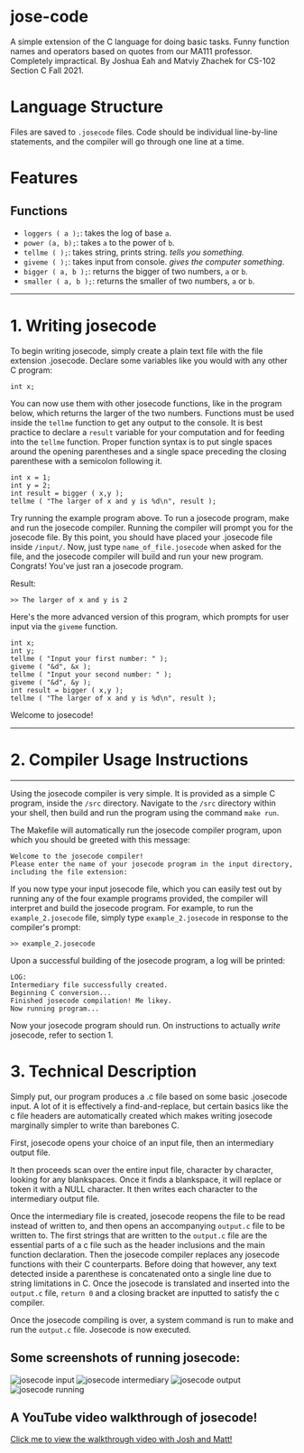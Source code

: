 # jose-code
A simple extension of the C language for doing basic tasks. Funny function names and operators based on quotes from our MA111 professor. Completely impractical. By Joshua Eah and Matviy Zhachek for CS-102 Section C Fall 2021.

# Language Structure
Files are saved to `.josecode` files. Code should be individual line-by-line statements, and the compiler will go through one line at a time.

# Features
## Functions
* `loggers ( a );`: takes the log of base `a`.
* `power (a, b);`: takes `a` to the power of `b`.
* `tellme ( );`: takes string, prints string. *tells you something.*
* `giveme ( );`: takes input from console. *gives the computer something*.
* `bigger ( a, b );`: returns the bigger of two numbers, `a` or `b`.
* `smaller ( a, b );`: returns the smaller of two numbers, `a` or `b`. 

___

# 1. Writing josecode
To begin writing josecode, simply create a plain text file with the file extension .josecode. Declare some variables like you would with any other C program:
```
int x;
```
You can now use them with other josecode functions, like in the program below, which returns the larger of the two numbers. Functions must be used inside the `tellme` function to get any output to the console. It is best practice to declare a `result` variable for your computation and for feeding into the `tellme` function. Proper function syntax is to put single spaces around the opening parentheses and a single space preceding the closing parenthese with a semicolon following it.
```
int x = 1;
int y = 2;
int result = bigger ( x,y );
tellme ( "The larger of x and y is %d\n", result );
```
Try running the example program above. To run a josecode program, make and run the josecode compiler. Running the compiler will prompt you for the josecode file. By this point, you should have placed your .josecode file inside `/input/`. Now, just type `name_of_file.josecode` when asked for the file, and the josecode compiler will build and run your new program. Congrats! You've just ran a josecode program.

Result:
```
>> The larger of x and y is 2
```
Here's the more advanced version of this program, which prompts for user input via the `giveme` function. 
```
int x;
int y;
tellme ( "Input your first number: " );
giveme ( "&d", &x );
tellme ( "Input your second number: " );
giveme ( "&d", &y );
int result = bigger ( x,y );
tellme ( "The larger of x and y is %d\n", result );
```
Welcome to josecode!
___

# 2. Compiler Usage Instructions
___
Using the josecode compiler is very simple. It is provided as a simple C program, inside the `/src` directory. Navigate to the `/src` directory within your shell, then build and run the program using the command `make run`.

The Makefile will automatically run the josecode compiler program, upon which you should be greeted with this message:
```
Welcome to the josecode compiler!
Please enter the name of your josecode program in the input directory, including the file extension:
```
If you now type your input josecode file, which you can easily test out by running any of the four example programs provided, the compiler will interpret and build the josecode program. For example, to run the `example_2.josecode` file, simply type `example_2.josecode` in response to the compiler's prompt:
```
>> example_2.josecode
```
Upon a successful building of the josecode program, a log will be printed:
```
LOG:
Intermediary file successfully created.
Beginning C conversion...
Finished josecode compilation! Me likey. 
Now running program...
```
Now your josecode program should run.
On instructions to actually *write* josecode, refer to section 1.

# 3. Technical Description

Simply put, our program produces a .c file based on some basic .josecode input. A lot of it is effectively a find-and-replace, but certain basics like the c file headers are automatically created which makes writing josecode marginally simpler to write than barebones C.

First, josecode opens your choice of an input file, then an intermediary output file. 

It then proceeds scan over the entire input file, character by character, looking for any blankspaces.
Once it finds a blankspace, it will replace or token it with a NULL character. It then writes each character to the intermediary output file.

Once the intermediary file is created, josecode reopens the file to be read instead of written to, and then opens an accompanying `output.c` file to be written to. The first strings that are written to the `output.c` file are the essential parts of a c file such as the header inclusions and the main function declaration.
Then the josecode compiler replaces any josecode functions with their C counterparts. 
Before doing that however, any text detected inside a parenthese is concatenated onto a single line due to string limitations in C.
Once the josecode is translated and inserted into the `output.c` file, `return 0` and a closing bracket are inputted to satisfy the c compiler.

Once the josecode compiling is over, a system command is run to make and run the `output.c` file.
Josecode is now executed.

## Some screenshots of running josecode:

![josecode input](https://github.com/SnoWFLakE0s/jose-code/blob/main/images/demonstration%20input.PNG?raw=true)
![josecode intermediary](https://github.com/SnoWFLakE0s/jose-code/blob/main/images/output%20txt.PNG?raw=true)
![josecode output](https://github.com/SnoWFLakE0s/jose-code/blob/main/images/output%20c.PNG?raw=true)
![josecode running](https://github.com/SnoWFLakE0s/jose-code/blob/main/images/make%20run.PNG?raw=true)

## A YouTube video walkthrough of josecode!
[Click me to view the walkthrough video with Josh and Matt!](https://youtu.be/jdNY1pUd42k)

